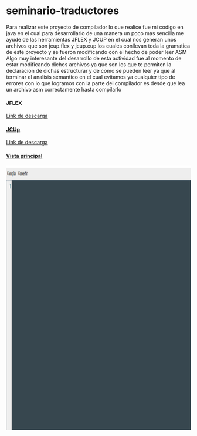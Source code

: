 # seminario-traductores
Para realizar este proyecto de compilador lo que realice fue mi codigo en java en el cual para desarrollarlo de una manera un poco mas sencilla me ayude de las herramientas JFLEX y JCUP en el cual nos generan unos archivos que son jcup.flex y jcup.cup los cuales conllevan toda la gramatica de este proyecto y se fueron modificando con el hecho de poder leer ASM 
<br>
Algo muy interesante del desarrollo de esta actividad fue al momento de estar modificando dichos archivos ya que son los que te permiten la declaracion de dichas estructurar y de como se pueden leer ya que al terminar el analisis semantico en el cual evitamos ya cualquier tipo de errores con lo que logramos con la parte del compilador es desde que lea un archivo asm correctamente hasta compilarlo 

<h4> JFLEX</h4>
<a href="https://www.jflex.de/download.html"><p>Link de descarga</p>
 
<h4> JCUp</h4>
<a href="http://www.java2s.com/Code/Jar/j/Downloadjavacup11jar.htm"><p>Link de descarga</p>
 
 <h4> Vista principal </h4>
<img class="imagenDerecha" src="/img/Captura.PNG"  width="1280" height="720">
